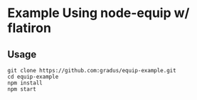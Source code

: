 # Example Using node-equip w/ flatiron

## Usage

    git clone https://github.com:gradus/equip-example.git
    cd equip-example
    npm install
    npm start
